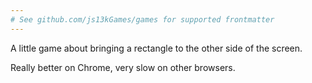 ```yaml
---
# See github.com/js13kGames/games for supported frontmatter
---
```

A little game about bringing a rectangle to the other side of the screen.

Really better on Chrome, very slow on other browsers.